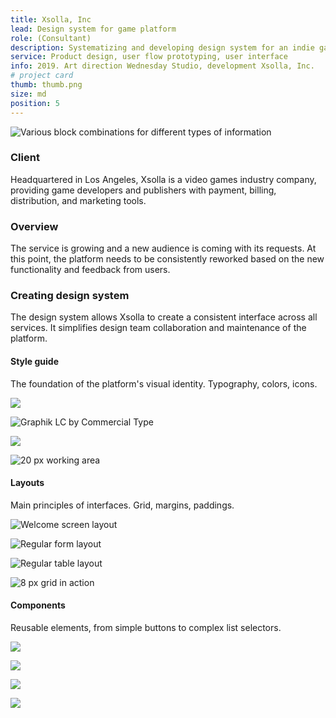 ```yaml
---
title: Xsolla, Inc
lead: Design system for game platform
role: (Consultant)
description: Systematizing and developing design system for an indie game publishing platform during the major redesign.
service: Product design, user flow prototyping, user interface
info: 2019. Art direction Wednesday Studio, development Xsolla, Inc.
# project card
thumb: thumb.png
size: md
position: 5
---
```


![Various block combinations for different types of information](/projects/the-new-normal/pages--r169.jpg)

### Client

Headquartered in Los Angeles, Xsolla is a video games industry company, providing game developers and publishers with payment, billing, distribution, and marketing tools.

### Overview

The service is growing and a new audience is coming with its requests. At this point, the platform needs to be consistently reworked based on the new functionality and feedback from users.

### Creating design system

The design system allows Xsolla to create a consistent interface across all services. It simplifies design team collaboration and maintenance of the platform.

#### Style guide

The foundation of the platform's visual identity. Typography, colors, icons.

![ ](/projects/the-new-normal/adaptive-01--r11.jpg)

![Graphik LC by Commercial Type](/projects/the-new-normal/adaptive-01--r11.jpg)

![ ](/projects/the-new-normal/adaptive-01--r11.jpg?size=half)

![20 px working area](/projects/the-new-normal/adaptive-01--r11.jpg?size=half)

#### Layouts

Main principles of interfaces. Grid, margins, paddings.

![Welcome screen layout](/projects/the-new-normal/adaptive-01--r11.jpg)

![Regular form layout](/projects/the-new-normal/adaptive-01--r11.jpg)

![Regular table layout](/projects/the-new-normal/adaptive-01--r11.jpg)

![8 px grid in action](/projects/the-new-normal/adaptive-01--r11.jpg)

#### Components

Reusable elements, from simple buttons to complex list selectors.

![ ](/projects/the-new-normal/adaptive-01--r11.jpg)

![ ](/projects/the-new-normal/adaptive-01--r11.jpg)

![ ](/projects/the-new-normal/adaptive-01--r11.jpg?size=half)

![ ](/projects/the-new-normal/adaptive-01--r11.jpg?size=half)